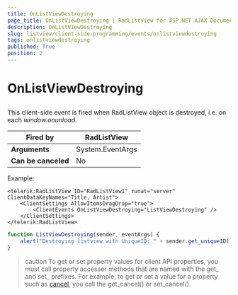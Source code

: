 ```yaml
---
title: OnListViewDestroying
page_title: OnListViewDestroying | RadListView for ASP.NET AJAX Documentation
description: OnListViewDestroying
slug: listview/client-side-programming/events/onlistviewdestroying
tags: onlistviewdestroying
published: True
position: 2
---
```


# OnListViewDestroying



##  

This client-side event is fired when RadListView object is destroyed, i.e. on each *window.onunload*.


|  **Fired by**  | RadListView |
| ------ | ------ |
| **Arguments** |System.EventArgs|
| **Can be canceled** |No|

Example:

````ASP.NET
<telerik:RadListView ID="RadListView1" runat="server" ClientDataKeyNames="Title, Artist">
    <ClientSettings AllowItemsDragDrop="true">
        <ClientEvents OnListViewDestroying="ListViewDestroying" />
    </ClientSettings>
</telerik:RadListView>
````



````JavaScript
function ListViewDestroying(sender, eventArgs) {
    alert("Destroying listview with UniqueID: " + sender.get_uniqueID());
}
````



>caution To get or set property values for client API properties, you must call property accessor methods that are named with the get_ and set_ prefixes. For example, to get or set a value for a property such as [cancel](https://msdn.microsoft.com/en-us/library/bb310859.aspx), you call the get_cancel() or set_cancel().
>
